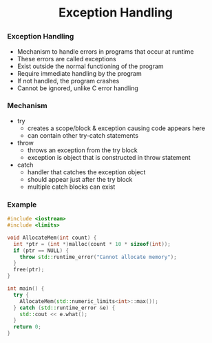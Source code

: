 <h1 style="text-align:center;">  Exception Handling </p>

### Exception Handling

- Mechanism to handle errors in programs that occur at runtime
- These errors are called exceptions
- Exist outside the normal functioning of the program
- Require immediate handling by the program
- If not handled, the program crashes
- Cannot be ignored, unlike C error handling

### Mechanism

- try
  - creates a scope/block & exception causing code appears here
  - can contain other try-catch statements
- throw
  - throws an exception from the try block
  - exception is object that is constructed in throw statement
- catch
  - handler that catches the exception object
  - should appear just after the try block
  - multiple catch blocks can exist

### Example

```cpp
#include <iostream>
#include <limits>

void AllocateMem(int count) {
  int *ptr = (int *)malloc(count * 10 * sizeof(int));
  if (ptr == NULL) {
    throw std::runtime_error("Cannot allocate memory");
  }
  free(ptr);
}

int main() {
  try {
    AllocateMem(std::numeric_limits<int>::max());
  } catch (std::runtime_error &e) {
    std::cout << e.what();
  }
  return 0;
}
```
